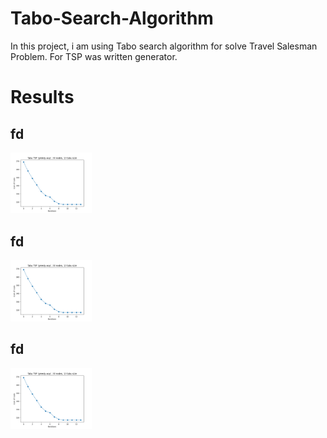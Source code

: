 # Tabo-Search-Algorithm

In this project, i am using Tabo search algorithm for solve Travel Salesman Problem.
For TSP was written generator.

# Results

## fd

<img src="./Tests/Example_1.png" width='130px'/>

## fd

<img src="./Tests/Example_1.png" width='130px'/>

## fd

<img src="./Tests/Example_1.png" width='130px'/>
